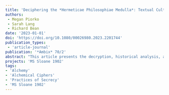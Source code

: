 ```yaml
---
title: 'Deciphering the *Hermeticae Philosophiae Medulla*: Textual Cultures of Alchemical Secrecy'
authors:
 - Megan Piorko
 - Sarah Lang
 - Richard Bean
date: '2023-01-01'
doi: 'https://doi.org/10.1080/00026980.2023.2201744'
publication_types:
 - 'article-journal'
publication: '*Ambix* 70/2'
abstract: "This article presents the decryption, historical analysis, and alchemical interpretation of an alchemical cipher found in a shared notebook of John and Arthur Dee (British Library MS Sloane 1902). The cipher is an early example of a Bellaso/Della Porta/Vigenère type, a strong encryption method which was historically deemed indecipherable. The essay explores the medical and alchemical context for the manuscript into which the cipher was copied and provides the transcription, plaintext solution (in Latin), and English translation of the encrypted text. Further, it interprets the enciphered text through the lens of alchemical practice and provides evidence for the dissemination of this cipher as part of a larger alchemical knowledge network."
projects: 'MS Sloane 1902'
tags:
- 'Alchemy'
- 'Alchemical Ciphers'
- 'Practices of Secrecy'
- 'MS Sloane 1902'
---
```

